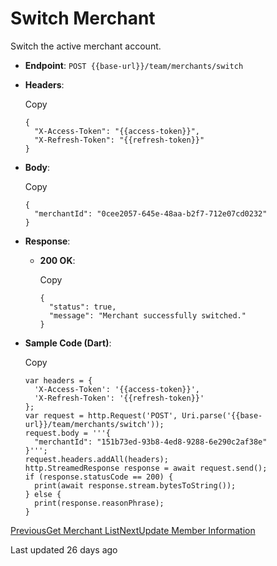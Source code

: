 # Switch Merchant

Switch the active merchant account.

*   **Endpoint**: `POST {{base-url}}/team/merchants/switch`
    
*   **Headers**:
    
    Copy
    
    ```
    {
      "X-Access-Token": "{{access-token}}",
      "X-Refresh-Token": "{{refresh-token}}"
    }
    ```
    
*   **Body**:
    
    Copy
    
    ```
    {
      "merchantId": "0cee2057-645e-48aa-b2f7-712e07cd0232"
    }
    ```
    
*   **Response**:
    
    *   **200 OK**:
        
        Copy
        
        ```
        {
          "status": true,
          "message": "Merchant successfully switched."
        }
        ```
        
    
*   **Sample Code (Dart)**:
    
    Copy
    
    ```
    var headers = {
      'X-Access-Token': '{{access-token}}',
      'X-Refresh-Token': '{{refresh-token}}'
    };
    var request = http.Request('POST', Uri.parse('{{base-url}}/team/merchants/switch'));
    request.body = '''{
      "merchantId": "151b73ed-93b8-4ed8-9288-6e290c2af38e"
    }''';
    request.headers.addAll(headers);
    http.StreamedResponse response = await request.send();
    if (response.statusCode == 200) {
      print(await response.stream.bytesToString());
    } else {
      print(response.reasonPhrase);
    }
    ```
    

[PreviousGet Merchant List](/xpress-wallet-api/merchant/team/get-merchant-list)[NextUpdate Member Information](/xpress-wallet-api/merchant/team/update-member-information)

Last updated 26 days ago
